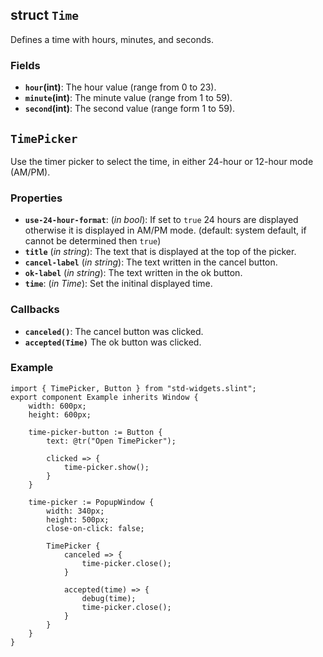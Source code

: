 <!-- Copyright © SixtyFPS GmbH <info@slint.dev> ; SPDX-License-Identifier: MIT -->

## struct `Time`

Defines a time with hours, minutes, and seconds.

### Fields

-   **`hour`(int)**: The hour value (range from 0 to 23).
-   **`minute`(int)**: The minute value (range from 1 to 59).
-   **`second`(int)**: The second value (range form 1 to 59).

## `TimePicker`

Use the timer picker to select the time, in either 24-hour or 12-hour mode (AM/PM). 

### Properties

-   **`use-24-hour-format`**: (_in_ _bool_): If set to `true` 24 hours are displayed otherwise it is displayed in AM/PM mode. (default: system default, if cannot be determined then `true`) 
-   **`title`** (_in_ _string_): The text that is displayed at the top of the picker.
-   **`cancel-label`** (_in_ _string_): The text written in the cancel button.
-   **`ok-label`** (_in_ _string_): The text written in the ok button.
-   **`time`**: (_in_ _Time_): Set the initinal displayed time.

### Callbacks

-   **`canceled()`**: The cancel button was clicked.
-   **`accepted(Time)`** The ok button was clicked.

### Example

```slint
import { TimePicker, Button } from "std-widgets.slint";
export component Example inherits Window {
    width: 600px;
    height: 600px;

    time-picker-button := Button {
        text: @tr("Open TimePicker");

        clicked => {
            time-picker.show();
        }
    }

    time-picker := PopupWindow {
        width: 340px;
        height: 500px;
        close-on-click: false;

        TimePicker { 
            canceled => {
                time-picker.close();
            }

            accepted(time) => {
                debug(time);
                time-picker.close();
            }
        }
    }
}
```
